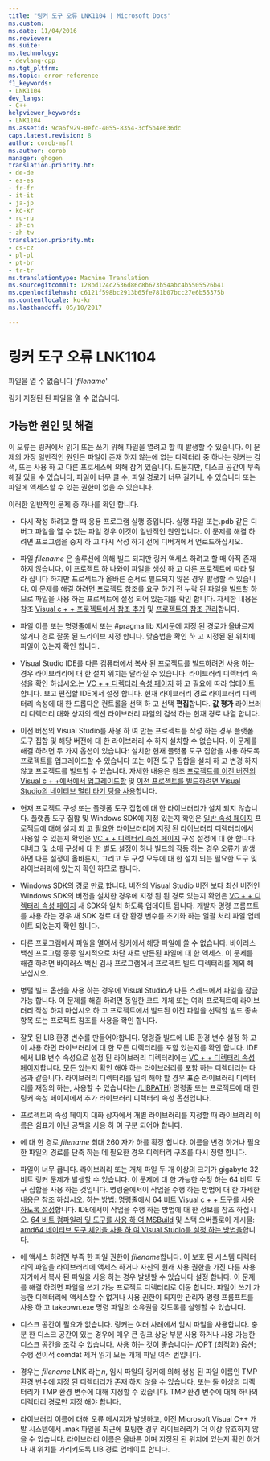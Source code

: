 ```yaml
---
title: "링커 도구 오류 LNK1104 | Microsoft Docs"
ms.custom: 
ms.date: 11/04/2016
ms.reviewer: 
ms.suite: 
ms.technology:
- devlang-cpp
ms.tgt_pltfrm: 
ms.topic: error-reference
f1_keywords:
- LNK1104
dev_langs:
- C++
helpviewer_keywords:
- LNK1104
ms.assetid: 9ca6f929-0efc-4055-8354-3cf5b4e636dc
caps.latest.revision: 8
author: corob-msft
ms.author: corob
manager: ghogen
translation.priority.ht:
- de-de
- es-es
- fr-fr
- it-it
- ja-jp
- ko-kr
- ru-ru
- zh-cn
- zh-tw
translation.priority.mt:
- cs-cz
- pl-pl
- pt-br
- tr-tr
ms.translationtype: Machine Translation
ms.sourcegitcommit: 128bd124c2536d86c8b673b54abc4b5505526b41
ms.openlocfilehash: c6121f598bc2913b65fe781b07bcc27e6b55375b
ms.contentlocale: ko-kr
ms.lasthandoff: 05/10/2017

---
```

# <a name="linker-tools-error-lnk1104"></a>링커 도구 오류 LNK1104
파일을 열 수 없습니다 '*filename*'  
  
링커 지정된 된 파일을 열 수 없습니다.  
  
## <a name="possible-causes-and-solutions"></a>가능한 원인 및 해결
  
이 오류는 링커에서 읽기 또는 쓰기 위해 파일을 열려고 할 때 발생할 수 있습니다. 이 문제의 가장 일반적인 원인은 파일이 존재 하지 않는에 없는 디렉터리 중 하나는 링커는 검색, 또는 사용 하 고 다른 프로세스에 의해 잠겨 있습니다. 드물지만, 디스크 공간이 부족 해질 있을 수 있습니다, 파일이 너무 클 수, 파일 경로가 너무 길거나, 수 있습니다 또는 파일에 액세스할 수 있는 권한이 없을 수 있습니다.  

이러한 일반적인 문제 중 하나를 확인 합니다.  

-   다시 작성 하려고 할 때 응용 프로그램 실행 중입니다. 실행 파일 또는.pdb 같은 디버그 파일을 열 수 없는 파일 경우 이것이 일반적인 원인입니다. 이 문제를 해결 하려면 프로그램을 중지 하 고 다시 작성 하기 전에 디버거에서 언로드하십시오.  
  
-   파일 *filename* 은 솔루션에 의해 빌드 되지만 링커 액세스 하려고 할 때 아직 존재 하지 않습니다. 이 프로젝트 하 나와이 파일을 생성 하 고 다른 프로젝트에 따라 달라 집니다 하지만 프로젝트가 올바른 순서로 빌드되지 않은 경우 발생할 수 있습니다. 이 문제를 해결 하려면 프로젝트 참조를 요구 하기 전 누락 된 파일을 빌드할 하므로 파일을 사용 하는 프로젝트에 설정 되어 있는지를 확인 합니다. 자세한 내용은 참조 [Visual c + + 프로젝트에서 참조 추가](../../ide/adding-references-in-visual-cpp-projects.md) 및 [프로젝트의 참조 관리](/visualstudio/ide/managing-references-in-a-project)합니다.  
  
-   파일 이름 또는 명령줄에서 또는 #pragma lib 지시문에 지정 된 경로가 올바르지 않거나 경로 잘못 된 드라이브 지정 합니다. 맞춤법을 확인 하 고 지정된 된 위치에 파일이 있는지 확인 합니다.  
  
-   Visual Studio IDE를 다른 컴퓨터에서 복사 된 프로젝트를 빌드하려면 사용 하는 경우 라이브러리에 대 한 설치 위치는 달라질 수 있습니다. 라이브러리 디렉터리 속성을 확인 하십시오.는 [VC + + 디렉터리 속성 페이지](../../ide/vcpp-directories-property-page.md) 하 고 필요에 따라 업데이트 합니다. 보고 편집할 IDE에서 설정 합니다. 현재 라이브러리 경로 라이브러리 디렉터리 속성에 대 한 드롭다운 컨트롤을 선택 하 고 선택 **편집**합니다. **값 평가** 라이브러리 디렉터리 대화 상자의 섹션 라이브러리 파일의 검색 하는 현재 경로 나열 합니다.  
  
-   이전 버전의 Visual Studio를 사용 하 여 만든 프로젝트를 작성 하는 경우 플랫폼 도구 집합 및 해당 버전에 대 한 라이브러리 수 하지 설치할 수 없습니다. 이 문제를 해결 하려면 두 가지 옵션이 있습니다: 설치한 현재 플랫폼 도구 집합을 사용 하도록 프로젝트를 업그레이드할 수 있습니다 또는 이전 도구 집합을 설치 하 고 변경 하지 않고 프로젝트를 빌드할 수 있습니다. 자세한 내용은 참조 [프로젝트를 이전 버전의 Visual c + +에서에서 업그레이드할](../../porting/upgrading-projects-from-earlier-versions-of-visual-cpp.md) 및 [이전 프로젝트를 빌드하려면 Visual Studio의 네이티브 멀티 타기 팅을 사용](../../porting/use-native-multi-targeting.md)합니다.
  
-   현재 프로젝트 구성 또는 플랫폼 도구 집합에 대 한 라이브러리가 설치 되지 않습니다. 플랫폼 도구 집합 및 Windows SDK에 지정 있는지 확인은 [일반 속성 페이지](../../ide/general-property-page-project.md) 프로젝트에 대해 설치 되 고 필요한 라이브러리에 지정 된 라이브러리 디렉터리에서 사용할 수 있는지 확인은 [VC + + 디렉터리 속성 페이지](../../ide/vcpp-directories-property-page.md) 구성 설정에 대 한 합니다. 디버그 및 소매 구성에 대 한 별도 설정이 하나 빌드의 작동 하는 경우 오류가 발생 하면 다른 설정이 올바른지, 그리고 두 구성 모두에 대 한 설치 되는 필요한 도구 및 라이브러리에 있는지 확인 하므로 합니다.  
  
-   Windows SDK의 경로 만료 합니다. 버전의 Visual Studio 버전 보다 최신 버전인 Windows SDK의 버전을 설치한 경우에 지정 된 된 경로 있는지 확인은 [VC + + 디렉터리 속성 페이지](../../ide/vcpp-directories-property-page.md) 새 SDK와 일치 하도록 업데이트 됩니다. 개발자 명령 프롬프트를 사용 하는 경우 새 SDK 경로 대 한 환경 변수를 초기화 하는 일괄 처리 파일 업데이트 되었는지 확인 합니다.  
  
-   다른 프로그램에서 파일을 열어서 링커에서 해당 파일에 쓸 수 없습니다. 바이러스 백신 프로그램 종종 일시적으로 차단 새로 만든된 파일에 대 한 액세스. 이 문제를 해결 하려면 바이러스 백신 검사 프로그램에서 프로젝트 빌드 디렉터리를 제외 해 보십시오.  
  
-   병렬 빌드 옵션을 사용 하는 경우에 Visual Studio가 다른 스레드에서 파일을 잠금 가능 합니다. 이 문제를 해결 하려면 동일한 코드 개체 또는 여러 프로젝트에 라이브러리 작성 하지 마십시오 하 고 프로젝트에서 빌드된 이진 파일을 선택할 빌드 종속 항목 또는 프로젝트 참조를 사용을 확인 합니다.  
  
-   잘못 된 LIB 환경 변수를 만들어야합니다. 명령줄 빌드에 LIB 환경 변수 설정 하 고이 사용 하면 라이브러리에 대 한 모든 디렉터리를 포함 있는지를 확인 합니다. IDE에서 LIB 변수 속성으로 설정 된 라이브러리 디렉터리에는 [VC + + 디렉터리 속성 페이지](../../ide/vcpp-directories-property-page.md)합니다. 모든 있는지 확인 해야 하는 라이브러리를 포함 하는 디렉터리는 다음과 같습니다. 라이브러리 디렉터리를 입력 해야 할 경우 표준 라이브러리 디렉터리를 재정의 하는, 사용할 수 있습니다는 [/LIBPATH](../../build/reference/libpath-additional-libpath.md)) 명령줄 또는 프로젝트에 대 한 링커 속성 페이지에서 추가 라이브러리 디렉터리 속성 옵션입니다.  
  
-   프로젝트의 속성 페이지 대화 상자에서 개별 라이브러리를 지정할 때 라이브러리 이름은 쉼표가 아닌 공백을 사용 하 여 구분 되어야 합니다.  
  
-   에 대 한 경로 *filename* 최대 260 자가 하를 확장 합니다. 이름을 변경 하거나 필요한 파일의 경로를 단축 하는 데 필요한 경우 디렉터리 구조를 다시 정렬 합니다.  
  
-   파일이 너무 큽니다. 라이브러리 또는 개체 파일 두 개 이상의 크기가 gigabyte 32 비트 링커 문제가 발생할 수 있습니다. 이 문제에 대 한 가능한 수정 하는 64 비트 도구 집합을 사용 하는 것입니다. 명령줄에서이 작업을 수행 하는 방법에 대 한 자세한 내용은 참조 하십시오. [하는 방법: 명령줄에서 64 비트 Visual c + + 도구를 사용 하도록 설정](../../build/how-to-enable-a-64-bit-visual-cpp-toolset-on-the-command-line.md)합니다. IDE에서이 작업을 수행 하는 방법에 대 한 정보를 참조 하십시오. [64 비트 컴파일러 및 도구를 사용 하 여 MSBuild](../../build/walkthrough-using-msbuild-to-create-a-visual-cpp-project.md#using-msbuild-to-build-your-project) 및 스택 오버플로이 게시물: [amd64 네이티브 도구 체인을 사용 하 여 Visual Studio를 설정 하는 방법을](http://stackoverflow.com/questions/19820718/how-to-make-visual-studio-use-the-native-amd64-toolchain/23793055)합니다.  
  
-   에 액세스 하려면 부족 한 파일 권한이 *filename*합니다. 이 보호 된 시스템 디렉터리의 파일을 라이브러리에 액세스 하거나 자신의 원래 사용 권한을 가진 다른 사용자가에서 복사 된 파일을 사용 하는 경우 발생할 수 있습니다 설정 합니다. 이 문제를 해결 하려면 파일을 쓰기 가능 프로젝트 디렉터리로 이동 합니다. 파일이 쓰기 가능한 디렉터리에 액세스할 수 없거나 사용 권한이 되지만 관리자 명령 프롬프트를 사용 하 고 takeown.exe 명령 파일의 소유권을 갖도록를 실행할 수 있습니다.  
  
-   디스크 공간이 필요가 없습니다. 링커는 여러 사례에서 임시 파일을 사용합니다. 충분 한 디스크 공간이 있는 경우에 매우 큰 링크 상당 부분 사용 하거나 사용 가능한 디스크 공간을 조각 수 있습니다. 사용 하는 것이 좋습니다는 [/OPT (최적화)](../../build/reference/opt-optimizations.md) 옵션; 수행 전이적 comdat 제거 읽기 모든 개체 파일 여러 번입니다.  
  
-   경우는 *filename* LNK 라는*n*, 임시 파일의 링커에 의해 생성 된 파일 이름인 TMP 환경 변수에 지정 된 디렉터리가 존재 하지 않을 수 있습니다, 또는 둘 이상의 디렉터리가 TMP 환경 변수에 대해 지정할 수 있습니다. TMP 환경 변수에 대해 하나의 디렉터리 경로만 지정 해야 합니다.  
  
-   라이브러리 이름에 대해 오류 메시지가 발생하고, 이전 Microsoft Visual C++ 개발 시스템에서 .mak 파일을 최근에 포팅한 경우 라이브러리가 더 이상 유효하지 않을 수 있습니다. 라이브러리 이름은 올바른 이며 지정된 된 위치에 있는지 확인 하거나 새 위치를 가리키도록 LIB 경로 업데이트 합니다.  

